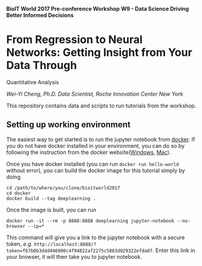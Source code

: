 __BioIT World 2017 Pre-conference Workshop__
__W9 - Data Science Driving Better Informed Decisions__

# From Regression to Neural Networks: Getting Insight from Your Data Through
Quantitative Analysis

_Wei-Yi Cheng, Ph.D._
_Data Scientist, Roche Innovation Center New York_

This repository contains data and scripts to run tutorials from the workshop.

## Setting up working environment

The easiest way to get started is to run the jupyter notebook from
[docker](https://www.docker.com/). If you do not have docker installed in your
environment, you can do so by following the instruction from the
docker website([Windows](https://www.docker.com/docker-windows),
[Mac](https://www.docker.com/docker-mac)).

Once you have docker installed (you can run `docker run hello-world` without
error), you can build the docker image for this tutorial simply by doing

```
cd /path/to/where/you/clone/bioitworld2017
cd docker
docker build --tag deeplearning .
```

Once the image is built, you can run

```
docker run -it --rm -p 8888:8888 deeplearning jupyter-notebook --no-browser --ip=*
```

This command will give you a link to the jupyter notebook with a secure token,
_e.g._ `http://localhost:8888/?token=f67b0b3ddd446900c4f94822af2275c5883d029322efda07`.
Enter this link in your browser, it will then take you to jupyter notebook.

